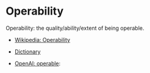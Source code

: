 # Operability

Operability: the quality/ability/extent of being operable.

<div data-chatgpt-prompt="explain operability (system quality attribute, non-functional requirement, cross-functional contraint)"></div>

* [Wikipedia: Operability](https://wikipedia.org/wiki/Operability)

* [Dictionary]()

* [OpenAI: operable](https:://openai.com): <div data-chatgpt-prompt="define operable (computers and software)"></div>
